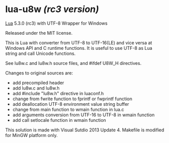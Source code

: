 lua-u8w *(rc3 version)*
======

[Lua](http://www.lua.org/) 5.3.0 (rc3) with UTF-8 Wrapper for Windows

Released under the MIT license.

This is Lua with converter from UTF-8 to UTF-16(LE) and vice versa at Windows API and C runtime functions.
It is useful to use UTF-8 as Lua string and call Unicode functions.

See lu8w.c and lu8w.h source files, and #ifdef U8W_H directives.

Changes to original sources are:
- add precompiled header
- add lu8w.c and lu8w.h
- add #include "lu8w.h" directive in luaconf.h
- change from fwrite function to fprintf or fwprintf function
- add deallocation UTF-8 environment value string buffer
- change from main function to wmain function in lua.c
- add arguments conversion from UTF-16 to UTF-8 in wmain function
- add call setlocale function in wmain function

This solution is made with Visual Sutdio 2013 Update 4.
Makefile is modified for MinGW platform only.
